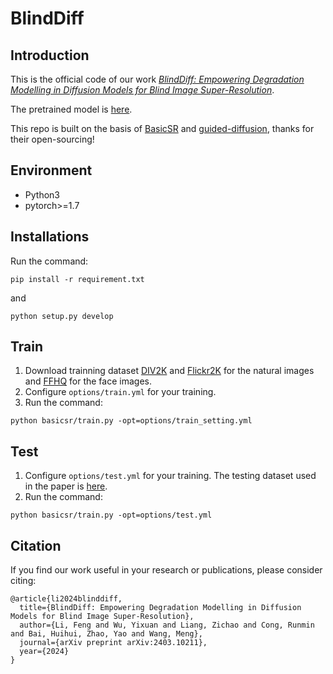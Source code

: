 # BlindDiff
## Introduction
This is the official code of our work [*BlindDiff: Empowering Degradation Modelling in Diffusion Models for Blind Image Super-Resolution*](https://arxiv.org/abs/2403.10211).

The pretrained model is [here](https://pan.baidu.com/s/1C2HCOlUOfzNnIxxIB_-hSA?pwd=s4hd).

This repo is built on the basis of [BasicSR](https://github.com/XPixelGroup/BasicSR) and [guided-diffusion](https://github.com/openai/guided-diffusion), thanks for their open-sourcing!
## Environment
+ Python3
+ pytorch>=1.7
## Installations
Run the command:
```
pip install -r requirement.txt
```
and
```
python setup.py develop
```
## Train
1. Download trainning dataset [DIV2K](https://data.vision.ee.ethz.ch/cvl/DIV2K/) and [Flickr2K](https://github.com/sanghyun-son/EDSR-PyTorch) for the natural images and [FFHQ](https://www.kaggle.com/datasets/denislukovnikov/ffhq256-images-only) for the face images.
2. Configure ```options/train.yml``` for your training.
3. Run the command:
```
python basicsr/train.py -opt=options/train_setting.yml
```
## Test
1. Configure ```options/test.yml``` for your training. The testing dataset used in the paper is [here](https://pan.baidu.com/s/1KnaMSYx9plRgBNT9eaH5dg?pwd=1znj).
2. Run the command:
```
python basicsr/train.py -opt=options/test.yml
```
## Citation
If you find our work useful in your research or publications, please consider citing:
```
@article{li2024blinddiff,
  title={BlindDiff: Empowering Degradation Modelling in Diffusion Models for Blind Image Super-Resolution},
  author={Li, Feng and Wu, Yixuan and Liang, Zichao and Cong, Runmin and Bai, Huihui, Zhao, Yao and Wang, Meng},
  journal={arXiv preprint arXiv:2403.10211},
  year={2024}
}
```
